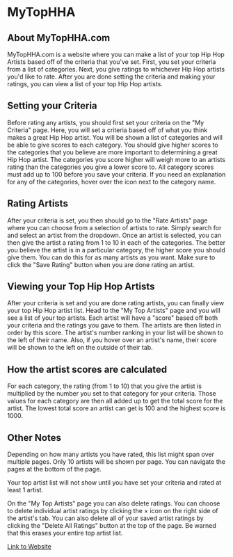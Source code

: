# MyTopHHA
## About MyTopHHA.com
MyTopHHA.com is a website where you can make a list of your top Hip Hop Artists based off of the criteria that you've set. First, you set your criteria from a list of categories. Next, you give ratings to whichever Hip Hop artists you'd like to rate. After you are done setting the criteria and making your ratings, you can view a list of your top Hip Hop artists.


## Setting your Criteria
Before rating any artists, you should first set your criteria on the "My Criteria" page. Here, you will set a criteria based off of what you think makes a great Hip Hop artist. You will be shown a list of categories and will be able to give scores to each category. You should give higher scores to the categories that you believe are more important to determining a great Hip Hop artist. The categories you score higher will weigh more to an artists rating than the categories you give a lower score to. All category scores must add up to 100 before you save your criteria. If you need an explanation for any of the categories, hover over the icon next to the category name.


## Rating Artists
After your criteria is set, you then should go to the "Rate Artists" page where you can choose from a selection of artists to rate. Simply search for and select an artist from the dropdown. Once an artist is selected, you can then give the artist a rating from 1 to 10 in each of the categories. The better you believe the artist is in a particular category, the higher score you should give them. You can do this for as many artists as you want. Make sure to click the "Save Rating" button when you are done rating an artist.


## Viewing your Top Hip Hop Artists
After your criteria is set and you are done rating artists, you can finally view your top Hip Hop artist list. Head to the "My Top Artists" page and you will see a list of your top artists. Each artist will have a "score" based off both your criteria and the ratings you gave to them. The artists are then listed in order by this score. The artist's number ranking in your list will be shown to the left of their name. Also, if you hover over an artist's name, their score will be shown to the left on the outside of their tab.


## How the artist scores are calculated
For each category, the rating (from 1 to 10) that you give the artist is multiplied by the number you set to that category for your criteria. Those values for each category are then all added up to get the total score for the artist. The lowest total score an artist can get is 100 and the highest score is 1000.


## Other Notes
Depending on how many artists you have rated, this list might span over multiple pages. Only 10 artists will be shown per page. You can navigate the pages at the bottom of the page.

Your top artist list will not show until you have set your criteria and rated at least 1 artist.

On the "My Top Artists" page you can also delete ratings. You can choose to delete individual artist ratings by clicking the × icon on the right side of the artist's tab. You can also delete all of your saved artist ratings by clicking the "Delete All Ratings" button at the top of the page. Be warned that this erases your entire top artist list.

[Link to Website](https://mytophha.com/)